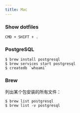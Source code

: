 ```yaml
---
title: Mac
---
```


### Show dotfiles

    CMD + SHIFT + .

### PostgreSQL

    $ brew install postgresql
    $ brew services start postgresql
    $ createdb `whoami`

### Brew

列出某个包安装的所有文件：

    $ brew list postgresql
    $ brew list -v postgresql
